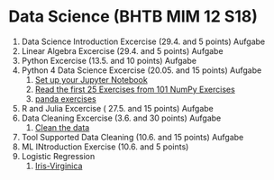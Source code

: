 # Data Science (BHTB MIM 12 S18)

1. Data Science Introduction Excercise (29.4. and 5 points) Aufgabe
2. Linear Algebra Excercise (29.4. and 5 points) Aufgabe
3. Python Excercise (13.5. and 10 points) Aufgabe
4. Python 4 Data Science Excercise (20.05. and 15 points) Aufgabe
    1. [Set up your Jupyter Notebook](jupiter_notebook/exercise_4/exercise_4_1.ipynb)
    2. [Read the first 25 Exercises from 101 NumPy Exercises](jupiter_notebook/exercise_4/exercise_4_2.ipynb)
    3. [panda exercises](jupiter_notebook/exercise_4/exercise_4_3.ipynb)
5. R and Julia Excercise ( 27.5. and 15 points) Aufgabe
6. Data Cleaning Excercise (3.6. and 30 points) Aufgabe
    1. [Clean the data](jupiter_notebook/exercise_6/exercice_6_1.ipynb)
7. Tool Supported Data Cleaning (10.6. and 15 points) Aufgabe
8. ML INtroduction Exercise (10.6. and 5 points)
9. Logistic Regression
    1. [Iris-Virginica](jupiter_notebook/exercise_9/exercise_9.ipynb)


